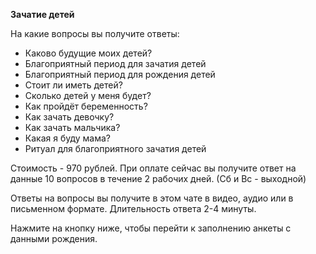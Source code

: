 <b>Зачатие детей</b>

На какие вопросы вы получите ответы:

- Каково будущие моих детей?
- Благоприятный период для зачатия детей
- Благоприятный период для рождения детей
- Стоит ли иметь детей?
- Сколько детей у меня будет?
- Как пройдёт беременность?
- Как зачать девочку?
- Как зачать мальчика?
- Какая я буду мама?
- Ритуал для благоприятного зачатия детей

Стоимость - 970 рублей. При оплате сейчас вы получите ответ на данные 10 вопросов в течение 2 рабочих дней. (Сб и Вс - выходной)

Ответы на вопросы вы получите в этом чате в видео, аудио или в письменном формате. Длительность ответа 2-4 минуты.

Нажмите на кнопку ниже, чтобы перейти к заполнению анкеты с данными рождения.